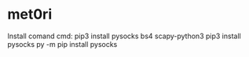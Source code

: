 # met0ri
Install comand cmd: pip3 install pysocks bs4 scapy-python3
pip3 install pysocks
py -m pip install pysocks
